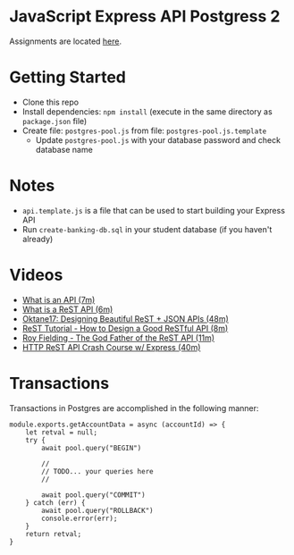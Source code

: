 # JavaScript Express API Postgress 2

Assignments are located [here](./Assignments.md).

# Getting Started
- Clone this repo
- Install dependencies: `npm install` (execute in the same directory as `package.json` file)
- Create file: `postgres-pool.js` from file: `postgres-pool.js.template`
  - Update `postgres-pool.js` with your database password and check database name

# Notes
- `api.template.js` is a file that can be used to start building your Express API
- Run `create-banking-db.sql` in your student database (if you haven't already)

# Videos
- [What is an API (7m)](https://youtu.be/Yzx7ihtCGBs)
- [What is a ReST API (6m)](https://youtu.be/SLwpqD8n3d0)
- [Oktane17: Designing Beautiful ReST + JSON APIs (48m)](https://youtu.be/MiOSzpfP1Ww)
- [ReST Tutorial - How to Design a Good ReSTful API (8m)](https://youtu.be/sMKsmZbpyjE)
- [Roy Fielding - The God Father of the ReST API (11m)](https://youtu.be/w5j2KwzzB-0)
- [HTTP ReST API Crash Course w/ Express (40m)](https://youtu.be/iYM2zFP3Zn0)

# Transactions
Transactions in Postgres are accomplished in the following manner:

```
module.exports.getAccountData = async (accountId) => {
    let retval = null;
    try {
        await pool.query("BEGIN")

        //
        // TODO... your queries here
        //
        
        await pool.query("COMMIT")
    } catch (err) {
        await pool.query("ROLLBACK")
        console.error(err);
    }
    return retval;
}
```
